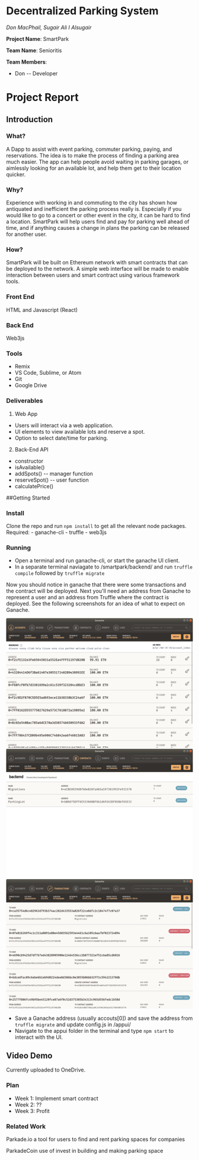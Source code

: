 # Decentralized Parking System
*Don MacPhail, Sugair Ali I Alsugair*

**Project Name**: SmartPark

**Team Name**: Senioritis

**Team Members**: 
- Don -- Developer


# Project Report

## Introduction
### What?
A Dapp to assist with event parking, commuter parking, paying, and reservations.  The idea is to make the process of finding a parking area much easier.  The app can help people avoid waiting in parking garages, or aimlessly looking for an available lot, and help them get to their location quicker.

### Why?
Experience with working in and commuting to the city has shown how antiquated and inefficient the parking process really is.  Especially if you would like to go to a concert or other event in the city, it can be hard to find a location.  SmartPark will help users find and pay for parking well ahead of time, and if anything causes a change in plans the parking can be released for another user.

### How?
SmartPark will be built on Ethereum network with smart contracts that can be deployed to the network. A simple web interface will be made to enable interaction between users and smart contract using various framework tools.

### Front End
HTML and Javascript (React)

### Back End
Web3js

### Tools
- Remix
- VS Code, Sublime, or Atom
- Git
- Google Drive

### Deliverables
1. Web App
- Users will interact via a web application.
- UI elements to view available lots and reserve a spot.
- Option to select date/time for parking.
2. Back-End API
- constructor
- isAvailable()
- addSpots() -- manager function
- reserveSpot() -- user function
- calculatePrice()

##Getting Started
### Install
Clone the repo and run `npm install` to get all the relevant node packages.  
Required:
	- ganache-cli
	- truffle
	- web3js

### Running
- Open a terminal and run ganache-cli, or start the ganache UI client.
- In a separate terminal naviagate to /smartpark/backend/ and run `truffle compile` followed by `truffle migrate`

Now you should notice in ganache that there were some transactions and the contract will be deployed.  Next you'll need an address from Ganache to represent a user and an address from Truffle where the contract is deployed.  See the following screenshots for an idea of what to expect on Ganache.

![Ganache Accounts Screen](/appui/src/assets/accounts.png "Accounts")
![Ganache Conracts screen](/appui/src/assets/contracts.png "Contracts")
![Ganache Transaction Screen](/appui/src/assets/transactions.png "Transactions")

- Save a Ganache address (usually accouts[0]) and save the address from `truffle migrate` and update config.js in /appui/
- Navigate to the appui folder in the terminal and type `npm start` to interact with the UI.

## Video Demo
Currently uploaded to OneDrive.

### Plan
- Week 1: Implement smart contract
- Week 2: ??
- Week 3: Profit

### Related Work
Parkade.io a tool for users to find and rent parking spaces for companies 

ParkadeCoin use of invest in building and making parking space

